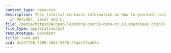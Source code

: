 ```yaml
---
content_type: resource
description: This tutorial contains information on How to generate random numbers
  in MATLAB?, Java? and C.
file: /media/https%3A/open-learning-course-data-rc.s3.amazonaws.com/18-413-error-correcting-codes-laboratory-spring-2004/dcb277587f8648439f764faacffaa6fb_rand.pdf
file_type: application/pdf
resourcetype: Document
title: rand.pdf
uid: dcb27758-7f86-4843-9f76-4faacffaa6fb
---
```

